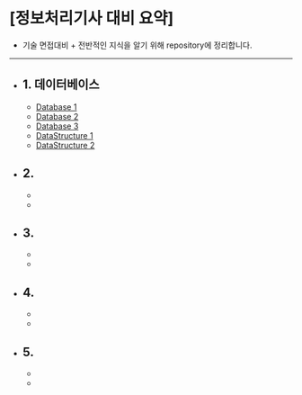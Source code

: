 # [정보처리기사 대비 요약]

+ 기술 면접대비 + 전반적인 지식을 알기 위해 repository에 정리합니다.

***

<ul>
  <li><h2>1. 데이터베이스</h2>
    <ul>
      <li><a href="https://github.com/yeongyeonkim/Engineer-Information-Processing/blob/master/DATABASE/DATABASE1.md">Database 1</a>  </li>
      <li><a href="https://github.com/yeongyeonkim/Engineer-Information-Processing/blob/master/DATABASE/DATABASE2.md">Database 2</a></li>
      <li><a href="https://github.com/yeongyeonkim/Engineer-Information-Processing/blob/master/DATABASE/DATABASE3.md">Database 3</a></li>
      <li><a href="https://github.com/yeongyeonkim/Engineer-Information-Processing/blob/master/DATABASE/DataStructure1.md">DataStructure 1</a></li>
      <li><a href="https://github.com/yeongyeonkim/Engineer-Information-Processing/blob/master/DATABASE/DataStructure2.md">DataStructure 2</a></li>
    </ul>
  </li>
    <li><h2>2. </h2>
      <ul>
        <li></li>
       <li></li>
    </ul>
  </li>
    <li><h2>3. </h2>
    <ul>
      <li></li>
      <li></li>
    </ul>
  </li>
    <li><h2>4. </h2>
    <ul>
      <li></li>
      <li></li>
    </ul>
  </li>
    <li><h2>5. </h2>
    <ul>
      <li></li>
      <li></li>
    </ul>
  </li>
  
</ul>
